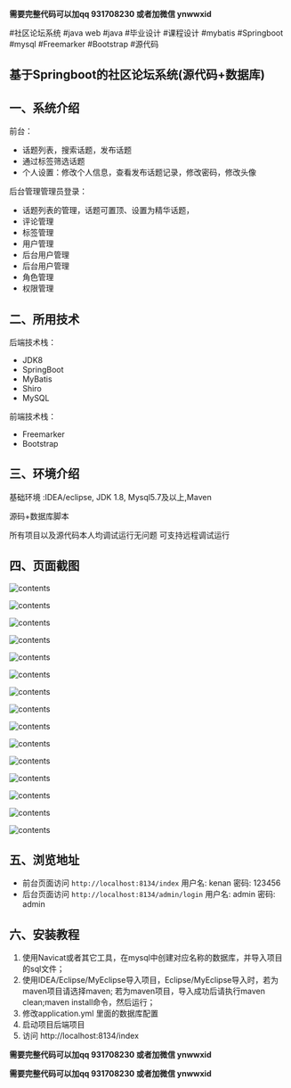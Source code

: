**需要完整代码可以加qq  931708230 或者加微信 ynwwxid**

#社区论坛系统 #java web #java #毕业设计 #课程设计 #mybatis #Springboot #mysql #Freemarker #Bootstrap #源代码

## 基于Springboot的社区论坛系统(源代码+数据库)

## 一、系统介绍

前台：

- 话题列表，搜索话题，发布话题
- 通过标签筛选话题
- 个人设置：修改个人信息，查看发布话题记录，修改密码，修改头像

后台管理管理员登录：

- 话题列表的管理，话题可置顶、设置为精华话题，
- 评论管理
- 标签管理
- 用户管理
- 后台用户管理
- 后台用户管理
- 角色管理
- 权限管理

## 二、所用技术

后端技术栈：

- JDK8
- SpringBoot
- MyBatis
- Shiro
- MySQL

前端技术栈：

- Freemarker
- Bootstrap


## 三、环境介绍

基础环境 :IDEA/eclipse, JDK 1.8, Mysql5.7及以上,Maven

源码+数据库脚本

所有项目以及源代码本人均调试运行无问题 可支持远程调试运行

## 四、页面截图
![contents](./picture/picture1.png)

![contents](./picture/picture2.png)

![contents](./picture/picture3.png)

![contents](./picture/picture4.png)

![contents](./picture/picture5.png)

![contents](./picture/picture6.png)

![contents](./picture/picture7.png)

![contents](./picture/picture8.png)

![contents](./picture/picture9.png)

![contents](./picture/picture10.png)

![contents](./picture/picture11.png)

![contents](./picture/picture12.png)

![contents](./picture/picture13.png)

![contents](./picture/picture14.png)

![contents](./picture/picture15.png)


## 五、浏览地址

- 前台页面访问 `http://localhost:8134/index`  用户名: kenan 密码: 123456
- 后台页面访问 `http://localhost:8134/admin/login` 用户名: admin 密码: admin

## 六、安装教程

1. 使用Navicat或者其它工具，在mysql中创建对应名称的数据库，并导入项目的sql文件；
2. 使用IDEA/Eclipse/MyEclipse导入项目，Eclipse/MyEclipse导入时，若为maven项目请选择maven;
   若为maven项目，导入成功后请执行maven clean;maven install命令，然后运行；
3. 修改application.yml 里面的数据库配置
4. 启动项目后端项目
5. 访问  http://localhost:8134/index

**需要完整代码可以加qq  931708230 或者加微信 ynwwxid**

**需要完整代码可以加qq  931708230 或者加微信  ynwwxid**

